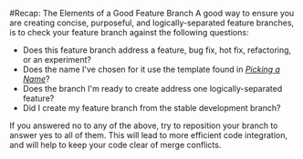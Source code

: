 #Recap: The Elements of a Good Feature Branch
A good way to ensure you are creating concise, purposeful, and
logically-separated feature branches, is to check your feature branch against
the following questions:

* Does this feature branch address a feature, bug fix, hot fix, refactoring, or
  an experiment?
* Does the name I've chosen for it use the template found in
  [*Picking a Name*](picking-a-name.md)?
* Does the branch I'm ready to create address one logically-separated feature?
* Did I create my feature branch from the stable development branch?

If you answered no to any of the above, try to reposition your branch to answer
yes to all of them. This will lead to more efficient code integration, and will
help to keep your code clear of merge conflicts.
